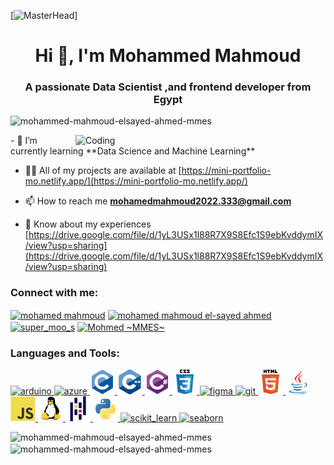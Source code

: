 [![MasterHead](https://www.google.com/url?sa=i&url=https%3A%2F%2Fwww.nectaresdodao.pt%2F%3Fk%3Dcreate-an-animated-gif-for-you-by-anadidesign-fiverr-vv-Qvo7eQum&psig=AOvVaw3ih9cXr2BFj8YetzxflgDv&ust=1716656012821000&source=images&cd=vfe&opi=89978449&ved=0CBIQjRxqFwoTCJjS76vgpoYDFQAAAAAdAAAAABAt)]
<h1 align="center">Hi 👋, I'm Mohammed Mahmoud</h1>
<h3 align="center">A passionate Data Scientist ,and frontend developer from Egypt</h3>

<p align="left"> <img src="https://komarev.com/ghpvc/?username=mohammed-mahmoud-elsayed-ahmed-mmes&label=Profile%20views&color=0e75b6&style=flat" alt="mohammed-mahmoud-elsayed-ahmed-mmes" /> </p>
<img align="right" alt="Coding" width="400" src="https://camo.githubusercontent.com/9792d43627b178fd4a45bcabb3647d7b34a62d64baf96a19abf6ea19d5cea8dd/68747470733a2f2f63646e2e6472696262626c652e636f6d2f75736572732f313138373833362f73637265656e73686f74732f363533393432392f70726f6772616d65722e676966"></img>
- 🌱 I’m currently learning **Data Science and Machine Learning**

- 👨‍💻 All of my projects are available at [https://mini-portfolio-mo.netlify.app/](https://mini-portfolio-mo.netlify.app/)

- 📫 How to reach me **mohamedmahmoud2022.333@gmail.com**

- 📄 Know about my experiences [https://drive.google.com/file/d/1yL3USx1l88R7X9S8Efc1S9ebKvddymIX/view?usp=sharing](https://drive.google.com/file/d/1yL3USx1l88R7X9S8Efc1S9ebKvddymIX/view?usp=sharing)

<h3 align="left">Connect with me:</h3>
<p align="left">
<a href="https://linkedin.com/in/mohamed mahmoud" target="blank"><img align="center" src="https://raw.githubusercontent.com/rahuldkjain/github-profile-readme-generator/master/src/images/icons/Social/linked-in-alt.svg" alt="mohamed mahmoud" height="30" width="40" /></a>
<a href="https://kaggle.com/mohamed mahmoud el-sayed ahmed" target="blank"><img align="center" src="https://raw.githubusercontent.com/rahuldkjain/github-profile-readme-generator/master/src/images/icons/Social/kaggle.svg" alt="mohamed mahmoud el-sayed ahmed" height="30" width="40" /></a>
<a href="https://www.topcoder.com/members/super_moo_s" target="blank"><img align="center" src="https://raw.githubusercontent.com/rahuldkjain/github-profile-readme-generator/master/src/images/icons/Social/topcoder.svg" alt="super_moo_s" height="30" width="40" /></a>
<a href="https://discord.gg/Mohmed ~MMES~" target="blank"><img align="center" src="https://raw.githubusercontent.com/rahuldkjain/github-profile-readme-generator/master/src/images/icons/Social/discord.svg" alt="Mohmed ~MMES~" height="30" width="40" /></a>
</p>

<h3 align="left">Languages and Tools:</h3>
<p align="left"> <a href="https://www.arduino.cc/" target="_blank" rel="noreferrer"> <img src="https://cdn.worldvectorlogo.com/logos/arduino-1.svg" alt="arduino" width="40" height="40"/> </a> <a href="https://azure.microsoft.com/en-in/" target="_blank" rel="noreferrer"> <img src="https://www.vectorlogo.zone/logos/microsoft_azure/microsoft_azure-icon.svg" alt="azure" width="40" height="40"/> </a> <a href="https://www.cprogramming.com/" target="_blank" rel="noreferrer"> <img src="https://raw.githubusercontent.com/devicons/devicon/master/icons/c/c-original.svg" alt="c" width="40" height="40"/> </a> <a href="https://www.w3schools.com/cpp/" target="_blank" rel="noreferrer"> <img src="https://raw.githubusercontent.com/devicons/devicon/master/icons/cplusplus/cplusplus-original.svg" alt="cplusplus" width="40" height="40"/> </a> <a href="https://www.w3schools.com/cs/" target="_blank" rel="noreferrer"> <img src="https://raw.githubusercontent.com/devicons/devicon/master/icons/csharp/csharp-original.svg" alt="csharp" width="40" height="40"/> </a> <a href="https://www.w3schools.com/css/" target="_blank" rel="noreferrer"> <img src="https://raw.githubusercontent.com/devicons/devicon/master/icons/css3/css3-original-wordmark.svg" alt="css3" width="40" height="40"/> </a> <a href="https://www.figma.com/" target="_blank" rel="noreferrer"> <img src="https://www.vectorlogo.zone/logos/figma/figma-icon.svg" alt="figma" width="40" height="40"/> </a> <a href="https://git-scm.com/" target="_blank" rel="noreferrer"> <img src="https://www.vectorlogo.zone/logos/git-scm/git-scm-icon.svg" alt="git" width="40" height="40"/> </a> <a href="https://www.w3.org/html/" target="_blank" rel="noreferrer"> <img src="https://raw.githubusercontent.com/devicons/devicon/master/icons/html5/html5-original-wordmark.svg" alt="html5" width="40" height="40"/> </a> <a href="https://www.java.com" target="_blank" rel="noreferrer"> <img src="https://raw.githubusercontent.com/devicons/devicon/master/icons/java/java-original.svg" alt="java" width="40" height="40"/> </a> <a href="https://developer.mozilla.org/en-US/docs/Web/JavaScript" target="_blank" rel="noreferrer"> <img src="https://raw.githubusercontent.com/devicons/devicon/master/icons/javascript/javascript-original.svg" alt="javascript" width="40" height="40"/> </a> <a href="https://www.linux.org/" target="_blank" rel="noreferrer"> <img src="https://raw.githubusercontent.com/devicons/devicon/master/icons/linux/linux-original.svg" alt="linux" width="40" height="40"/> </a> <a href="https://pandas.pydata.org/" target="_blank" rel="noreferrer"> <img src="https://raw.githubusercontent.com/devicons/devicon/2ae2a900d2f041da66e950e4d48052658d850630/icons/pandas/pandas-original.svg" alt="pandas" width="40" height="40"/> </a> <a href="https://www.python.org" target="_blank" rel="noreferrer"> <img src="https://raw.githubusercontent.com/devicons/devicon/master/icons/python/python-original.svg" alt="python" width="40" height="40"/> </a> <a href="https://scikit-learn.org/" target="_blank" rel="noreferrer"> <img src="https://upload.wikimedia.org/wikipedia/commons/0/05/Scikit_learn_logo_small.svg" alt="scikit_learn" width="40" height="40"/> </a> <a href="https://seaborn.pydata.org/" target="_blank" rel="noreferrer"> <img src="https://seaborn.pydata.org/_images/logo-mark-lightbg.svg" alt="seaborn" width="40" height="40"/> </a> </p>

<p><img align="left" src="https://github-readme-stats.vercel.app/api/top-langs?username=mohammed-mahmoud-elsayed-ahmed-mmes&show_icons=true&locale=en&layout=compact" alt="mohammed-mahmoud-elsayed-ahmed-mmes" /></p>

<p>&nbsp;<img align="center" src="https://github-readme-stats.vercel.app/api?username=mohammed-mahmoud-elsayed-ahmed-mmes&show_icons=true&locale=en" alt="mohammed-mahmoud-elsayed-ahmed-mmes" /></p>


